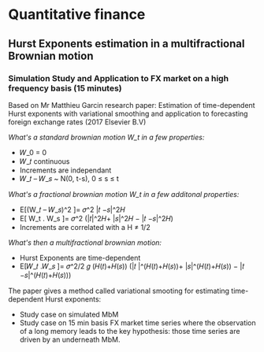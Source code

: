 # Quantitative finance 

## Hurst Exponents estimation in a multifractional Brownian motion

### Simulation Study and Application to FX market on a high frequency basis (15 minutes)

Based on Mr Matthieu Garcin research paper: Estimation of time-dependent Hurst exponents with variational smoothing and application to forecasting foreign exchange rates (2017 Elsevier B.V)

_What's a standard brownian motion W_t in a few properties:_
- 𝑊_0 = 0 
- 𝑊_𝑡 continuous
- Increments are independant
- 𝑊_𝑡 – 𝑊_𝑠 ~ N(0, t-s), 0 ≤ s ≤ t
		
_What's a fractional brownian motion W_t in a few additonal properties:_
- Ε[(W_𝑡 – 𝑊_𝑠)^2 ]= 𝜎^2 |𝑡 −𝑠|^2𝐻
- Ε[ W_t . W_s ]= 𝜎^2 (|𝑡|^2𝐻+ |𝑠|^2𝐻  − |𝑡 −𝑠|^2𝐻)
- Increments are correlated with a H ≠ 1/2

_What's then a multifractional brownian motion:_
- Hurst Exponents are time-dependent
- Ε[𝑊_𝑡 .𝑊_𝑠 ]=  𝜎^2/2  𝑔 (𝐻(𝑡)+𝐻(𝑠))  (|𝑡 |^(𝐻(𝑡)+𝐻(𝑠))+ |𝑠|^(𝐻(𝑡)+𝐻(𝑠))  − |𝑡 −𝑠|^(𝐻(𝑡)+𝐻(𝑠)))

The paper gives a method called variational smooting for estimating time-dependent Hurst exponents:
  - Study case on simulated MbM
  - Study case on 15 min basis FX market time series where the observation of a long memory leads to the key hypothesis: those time series are driven by an underneath MbM.  


